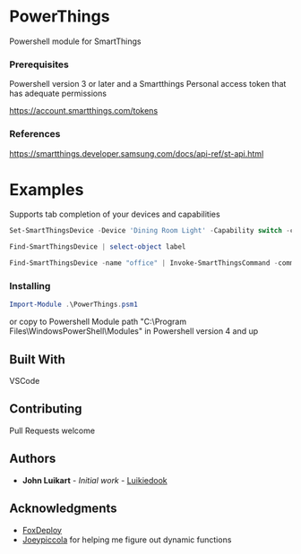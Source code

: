 # PowerThings

Powershell module for SmartThings

### Prerequisites

Powershell version 3 or later and a Smartthings Personal access token that has adequate permissions

https://account.smartthings.com/tokens

### References
https://smartthings.developer.samsung.com/docs/api-ref/st-api.html


# Examples

Supports tab completion of your devices and capabilities
```powershell
Set-SmartThingsDevice -Device 'Dining Room Light' -Capability switch -command on
```

```powershell
Find-SmartThingsDevice | select-object label
```

```powershell
Find-SmartThingsDevice -name "office" | Invoke-SmartThingsCommand -command on -capability switch
```
 


### Installing

```powershell
Import-Module .\PowerThings.psm1
```
or copy to Powershell Module path "C:\Program Files\WindowsPowerShell\Modules" in Powershell version 4 and up



## Built With

VSCode

## Contributing

Pull Requests welcome


## Authors

* **John Luikart** - *Initial work* - [Luikiedook](https://github.com/Luikiedook)


## Acknowledgments

* [FoxDeploy](https://foxdeploy.com/2017/01/13/adding-tab-completion-to-your-powershell-functions/)
* [Joeypiccola](https://gist.github.com/joeypiccola/75cd1f4fd5c2e5f429d7dc580ce6b420)
for helping me figure out dynamic functions
